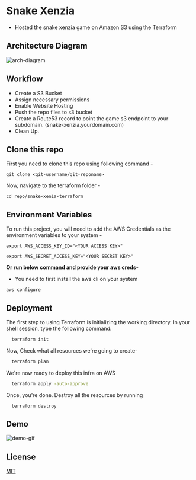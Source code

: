 # Snake Xenzia

- Hosted the snake xenzia game on Amazon S3 using the Terraform 

## Architecture Diagram
![arch-diagram](https://github.com/deeepak-tyagii/snake-xenzia/blob/master/asset/s3static1.gif)


## Workflow

- Create a S3 Bucket
- Assign necessary permissions
- Enable Website Hosting
- Push the repo files to s3 bucket
- Create a Route53 record to point the game s3 endpoint to your subdomain. (snake-xenzia.yourdomain.com)
- Clean Up.

## Clone this repo
First you need to clone this repo using following command - 

```
git clone <git-username/git-reponame>
```
Now, navigate to the terraform folder -
```
cd repo/snake-xenia-terraform
```

## Environment Variables

To run this project, you will need to add the AWS Credentials as the environment variables to your system - 

`export AWS_ACCESS_KEY_ID="<YOUR ACCESS KEY>"`

`export AWS_SECRET_ACCESS_KEY="<YOUR SECRET KEY>"`

**Or run below command and provide your aws creds-** 

- You need to first install the aws cli on your system

```
aws configure
```

## Deployment

The first step to using Terraform is initializing the working directory. In your shell session, type the
following command:

```bash
  terraform init
```

 Now, Check what all resources we're going to create- 

```bash
  terraform plan
```

 We're now ready to deploy this infra on AWS
```bash
  terraform apply -auto-approve
```

 Once, you're done. Destroy all the resources by running
```
  terraform destroy 
```



## Demo

<!-- <img alt="GIF" height="300px" width="300px" src="./assets/introo-game.gif" /> -->
![demo-gif](https://github.com/jaikarans/snake-xenzia/blob/master/asset/intro-game.gif)

## License
[MIT](https://choosealicense.com/licenses/mit/)
